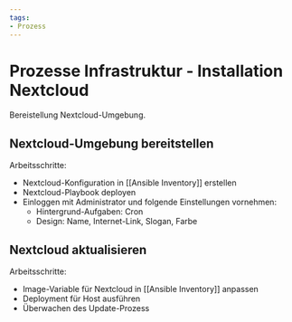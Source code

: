 ```yaml
---
tags:
- Prozess
---
```

# Prozesse Infrastruktur - Installation Nextcloud

Bereistellung Nextcloud-Umgebung.

## Nextcloud-Umgebung bereitstellen

Arbeitsschritte:

* Nextcloud-Konfiguration in [[Ansible Inventory]] erstellen
* Nextcloud-Playbook deployen
* Einloggen mit Administrator und folgende Einstellungen vornehmen:
	* Hintergrund-Aufgaben: Cron
	* Design: Name, Internet-Link, Slogan, Farbe
## Nextcloud aktualisieren

Arbeitsschritte:

* Image-Variable für Nextcloud in [[Ansible Inventory]] anpassen
* Deployment für Host  ausführen
* Überwachen des Update-Prozess